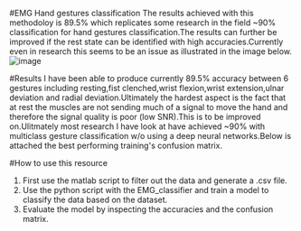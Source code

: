 #EMG Hand gestures classification 
The results achieved with this methodoloy is 89.5% which replicates some research in the field ~90% classification for hand gestures classification.The results can further be improved if 
the rest state can be identified with high accuracies.Currently even in research this seems to be an issue as illustrated in the image below.![image](https://github.com/user-attachments/assets/6f788eb1-edc4-4ff4-a570-d6818716243c) 


#Results 
I have been able to produce currently 89.5% accuracy between 6 gestures including resting,fist clenched,wrist flexion,wrist extension,ulnar deviation and radial deviation.Ultimately the hardest aspect is the fact that at rest the muscles are not sending much of a signal to move the hand and therefore the signal quality is poor (low SNR).This is to be improved on.Ulitmately most research I have look at have achieved ~90% with multiclass gesture classification w/o using a deep neural networks.Below is attached the best performing training's confusion matrix.
 


#How to use this resource  
1. First use the matlab script to filter out the data and generate a .csv file. 
2. Use the python script with the EMG_classifier and train a model to classify the data based on the dataset.
3. Evaluate the model by inspecting the accuracies and the confusion matrix.



